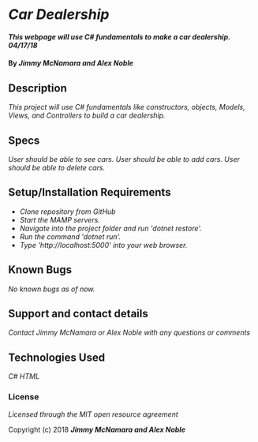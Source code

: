 # _Car Dealership_

#### _This webpage will use C# fundamentals to make a car dealership. 04/17/18_

#### By _**Jimmy McNamara and Alex Noble**_

## Description

_This project will use C# fundamentals like constructors, objects, Models, Views, and Controllers to build a car dealership._

## Specs

_User should be able to see cars._
_User should be able to add cars._
_User should be able to delete cars._

## Setup/Installation Requirements

* _Clone repository from GitHub_
* _Start the MAMP servers._
* _Navigate into the project folder and run 'dotnet restore'._
* _Run the command 'dotnet run'._
* _Type 'http://localhost:5000' into your web browser._

## Known Bugs

_No known bugs as of now._

## Support and contact details

_Contact Jimmy McNamara or Alex Noble with any questions or comments_

## Technologies Used

_C#_
_HTML_

### License

*Licensed through the MIT open resource agreement*

Copyright (c) 2018 **_Jimmy McNamara and Alex Noble_**
